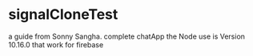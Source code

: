 # signalCloneTest
a guide from Sonny Sangha.  complete chatApp
the Node use is Version 10.16.0 that work for firebase
